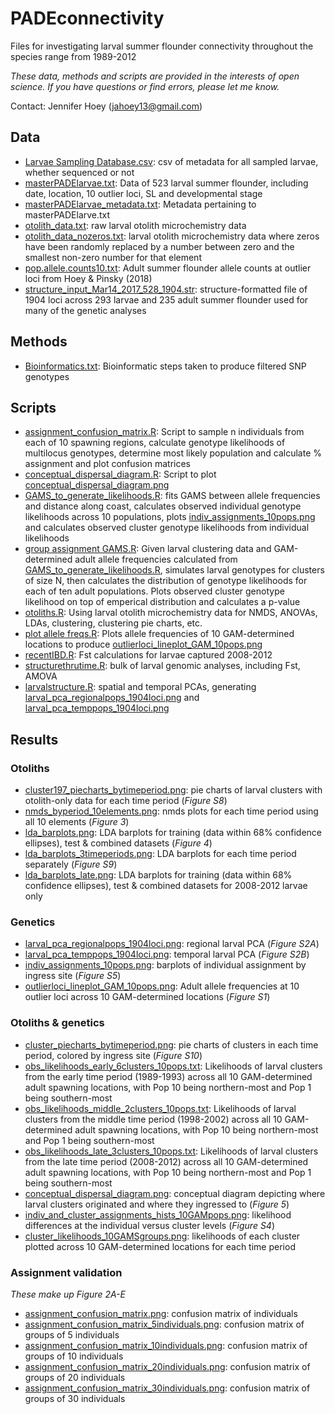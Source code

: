 # PADEconnectivity
Files for investigating larval summer flounder connectivity throughout the species range from 1989-2012

_These data, methods and scripts are provided in the interests of open science. If you have questions or find errors, please let me know._

Contact:
Jennifer Hoey
(jahoey13@gmail.com)

## Data
* [Larvae Sampling Database.csv](https://github.com/pinskylab/PADEconnectivity/blob/master/Larvae%20Sampling%20Database.csv): csv of metadata for all sampled larvae, whether sequenced or not
* [masterPADElarvae.txt](https://github.com/pinskylab/PADEconnectivity/blob/master/masterPADElarvae.txt): Data of 523 larval summer flounder, including date, location, 10 outlier loci, SL and developmental stage
* [masterPADElarvae_metadata.txt](https://github.com/pinskylab/PADEconnectivity/blob/master/masterPADElarvae_metadata.txt): Metadata pertaining to masterPADElarve.txt
* [otolith_data.txt](https://github.com/pinskylab/PADEconnectivity/blob/master/otolith_data.txt): raw larval otolith microchemistry data
* [otolith_data_nozeros.txt](https://github.com/pinskylab/PADEconnectivity/blob/master/otolith_data_nozeros.txt): larval otolith microchemistry data where zeros have been randomly replaced by a number between zero and the smallest non-zero number for that element
* [pop.allele.counts10.txt](https://github.com/pinskylab/PADEconnectivity/blob/master/pop.allele.counts10.txt): Adult summer flounder allele counts at outlier loci from Hoey & Pinsky (2018)
* [structure_input_Mar14_2017_528_1904.str](https://github.com/pinskylab/PADEconnectivity/blob/master/structure_input_Mar14_2017_528_1904.str): structure-formatted file of 1904 loci across 293 larvae and 235 adult summer flounder used for many of the genetic analyses

## Methods
* [Bioinformatics.txt](https://github.com/pinskylab/PADEconnectivity/blob/master/Bioinformatics.txt): Bioinformatic steps taken to produce filtered SNP genotypes

## Scripts
* [assignment_confusion_matrix.R](https://github.com/pinskylab/PADEconnectivity/blob/master/assignment_confusion_matrix.R): Script to sample n individuals from each of 10 spawning regions, calculate genotype likelihoods of multilocus genotypes, determine most likely population and calculate % assignment and plot confusion matrices
* [conceptual_dispersal_diagram.R](https://github.com/pinskylab/PADEconnectivity/blob/master/conceptual_dispersal_diagram.R): Script to plot [conceptual_dispersal_diagram.png](https://github.com/pinskylab/PADEconnectivity/blob/master/conceptual_dispersal_diagram.png)
* [GAMS_to_generate_likelihoods.R](https://github.com/pinskylab/PADEconnectivity/blob/master/GAMS_to_generate_likelihoods.R): fits GAMS between allele frequencies and distance along coast, calculates observed individual genotype likelihoods across 10 populations, plots [indiv_assignments_10pops.png](https://github.com/pinskylab/PADEconnectivity/blob/master/indiv_assignments_10pops.png) and calculates observed cluster genotype likelihoods from individual likelihoods
* [group assignment GAMS.R](https://github.com/pinskylab/PADEconnectivity/blob/master/group%20assignment%20GAMS.R): Given larval clustering data and GAM-determined adult allele frequencies calculated from [GAMS_to_generate_likelihoods.R](https://github.com/pinskylab/PADEconnectivity/blob/master/GAMS_to_generate_likelihoods.R), simulates larval genotypes for clusters of size N, then calculates the distribution of genotype likelihoods for each of ten adult populations. Plots observed cluster genotype likelihood on top of emperical distribution and calculates a p-value
* [otoliths.R](https://github.com/pinskylab/PADEconnectivity/blob/master/otoliths.R): Using larval otolith microchemistry data for NMDS, ANOVAs, LDAs, clustering, clustering pie charts, etc.
* [plot allele freqs.R](https://github.com/pinskylab/PADEconnectivity/blob/master/plot%20allele%20freqs.R): Plots allele frequencies of 10 GAM-determined locations to produce [outlierloci_lineplot_GAM_10pops.png](https://github.com/pinskylab/PADEconnectivity/blob/master/outlierloci_lineplot_GAM_10pops.png)
* [recentIBD.R](https://github.com/pinskylab/PADEconnectivity/blob/master/recentIBD.R): Fst calculations for larvae captured 2008-2012
* [structurethrutime.R](https://github.com/pinskylab/PADEconnectivity/blob/master/structurethrutime.R): bulk of larval genomic analyses, including Fst, AMOVA
* [larvalstructure.R](https://github.com/pinskylab/PADEconnectivity/blob/master/larvalstructure.R): spatial and temporal PCAs, generating [larval_pca_regionalpops_1904loci.png](https://github.com/pinskylab/PADEconnectivity/blob/master/larval_pca_regionalpops_1904loci.png) and [larval_pca_temppops_1904loci.png](https://github.com/pinskylab/PADEconnectivity/blob/master/larval_pca_temppops_1904loci.png)

## Results
### Otoliths
* [cluster197_piecharts_bytimeperiod.png](https://github.com/pinskylab/PADEconnectivity/blob/master/cluster197_piecharts_bytimeperiod.png): pie charts of larval clusters with otolith-only data for each time period (_Figure S8_)
* [nmds_byperiod_10elements.png](https://github.com/pinskylab/PADEconnectivity/blob/master/nmds_byperiod_10elements.png): nmds plots for each time period using all 10 elements (_Figure 3_)
* [lda_barplots.png](https://github.com/pinskylab/PADEconnectivity/blob/master/lda_barplots.png): LDA barplots for training (data within 68% confidence ellipses), test & combined datasets (_Figure 4_)
* [lda_barplots_3timeperiods.png](https://github.com/pinskylab/PADEconnectivity/blob/master/lda_barplots_3timeperiods.png): LDA barplots for each time period separately (_Figure S9_)
* [lda_barplots_late.png](https://github.com/pinskylab/PADEconnectivity/blob/master/lda_barplots_late.png): LDA barplots for training (data within 68% confidence ellipses), test & combined datasets for 2008-2012 larvae only
### Genetics
* [larval_pca_regionalpops_1904loci.png](https://github.com/pinskylab/PADEconnectivity/blob/master/larval_pca_regionalpops_1904loci.png): regional larval PCA (_Figure S2A_)
* [larval_pca_temppops_1904loci.png](https://github.com/pinskylab/PADEconnectivity/blob/master/larval_pca_temppops_1904loci.png): temporal larval PCA (_Figure S2B_)
* [indiv_assignments_10pops.png](https://github.com/pinskylab/PADEconnectivity/blob/master/indiv_assignments_10pops.png): barplots of individual assignment by ingress site (_Figure S5_)
* [outlierloci_lineplot_GAM_10pops.png](https://github.com/pinskylab/PADEconnectivity/blob/master/outlierloci_lineplot_GAM_10pops.png): Adult allele frequencies at 10 outlier loci across 10 GAM-determined locations (_Figure S1_)
### Otoliths & genetics
* [cluster_piecharts_bytimeperiod.png](https://github.com/pinskylab/PADEconnectivity/blob/master/cluster_piecharts_bytimeperiod.png): pie charts of clusters in each time period, colored by ingress site (_Figure S10_)
* [obs_likelihoods_early_6clusters_10pops.txt](https://github.com/pinskylab/PADEconnectivity/blob/master/obs_likelihoods_early_6clusters_10pops.txt): Likelihoods of larval clusters from the early time period (1989-1993) across all 10 GAM-determined adult spawning locations, with Pop 10 being northern-most and Pop 1 being southern-most
* [obs_likelihoods_middle_2clusters_10pops.txt](https://github.com/pinskylab/PADEconnectivity/blob/master/obs_likelihoods_middle_2clusters_10pops.txt): Likelihoods of larval clusters from the middle time period (1998-2002) across all 10 GAM-determined adult spawning locations, with Pop 10 being northern-most and Pop 1 being southern-most
* [obs_likelihoods_late_3clusters_10pops.txt](https://github.com/pinskylab/PADEconnectivity/blob/master/obs_likelihoods_late_3clusters_10pops.txt): Likelihoods of larval clusters from the late time period (2008-2012) across all 10 GAM-determined adult spawning locations, with Pop 10 being northern-most and Pop 1 being southern-most
* [conceptual_dispersal_diagram.png](https://github.com/pinskylab/PADEconnectivity/blob/master/conceptual_dispersal_diagram.png): conceptual diagram depicting where larval clusters originated and where they ingressed to (_Figure 5_)
* [indiv_and_cluster_assignments_hists_10GAMpops.png](https://github.com/pinskylab/PADEconnectivity/blob/master/indiv_and_cluster_assignments_hists_10GAMpops.png): likelihood differences at the individual versus cluster levels (_Figure S4_)
* [cluster_likelihoods_10GAMSgroups.png](https://github.com/pinskylab/PADEconnectivity/blob/master/cluster_likelihoods_10GAMSgroups.png): likelihoods of each cluster plotted across 10 GAM-determined locations for each time period
### Assignment validation
_These make up Figure 2A-E_
* [assignment_confusion_matrix.png](https://github.com/pinskylab/PADEconnectivity/blob/master/assignment_confusion_matrix.png): confusion matrix of individuals
* [assignment_confusion_matrix_5individuals.png](https://github.com/pinskylab/PADEconnectivity/blob/master/assignment_confusion_matrix_5indiv.png): confusion matrix of groups of 5 individuals
* [assignment_confusion_matrix_10individuals.png](https://github.com/pinskylab/PADEconnectivity/blob/master/assignment_confusion_matrix_10indiv.png): confusion matrix of groups of 10 individuals
* [assignment_confusion_matrix_20individuals.png](https://github.com/pinskylab/PADEconnectivity/blob/master/assignment_confusion_matrix_20indiv.png): confusion matrix of groups of 20 individuals
* [assignment_confusion_matrix_30individuals.png](https://github.com/pinskylab/PADEconnectivity/blob/master/assignment_confusion_matrix_30indiv.png): confusion matrix of groups of 30 individuals
